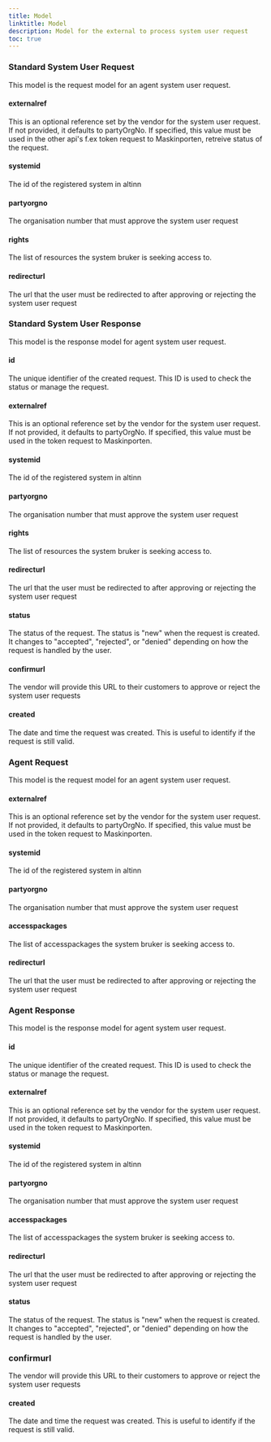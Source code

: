 ```yaml
---
title: Model
linktitle: Model
description: Model for the external to process system user request
toc: true
---
```


### Standard System User Request
This model is the request model for an agent system user request.

#### externalref
This is an optional reference set by the vendor for the system user request. If not provided, it defaults to partyOrgNo. If specified, this value must be used in the other api's f.ex token request to Maskinporten, retreive status of the request.

#### systemid
The id of the registered system in altinn

#### partyorgno
The organisation number that must approve the system user request

#### rights
The list of resources the system bruker is seeking access to.

#### redirecturl
The url that the user must be redirected to after approving or rejecting the system user request

### Standard System User Response
This model is the response model for agent system user request.

#### id
The unique identifier of the created request. This ID is used to check the status or manage the request.

#### externalref
This is an optional reference set by the vendor for the system user request. If not provided, it defaults to partyOrgNo. If specified, this value must be used in the token request to Maskinporten.

#### systemid
The id of the registered system in altinn

#### partyorgno
The organisation number that must approve the system user request

#### rights
The list of resources the system bruker is seeking access to.

#### redirecturl
The url that the user must be redirected to after approving or rejecting the system user request

#### status
The status of the request. The status is "new" when the request is created. It changes to "accepted", "rejected", or "denied" depending on how the request is handled by the user.

#### confirmurl
The vendor will provide this URL to their customers to approve or reject the system user requests

#### created
The date and time the request was created. This is useful to identify if the request is still valid.

### Agent Request
This model is the request model for an agent system user request.

#### externalref
This is an optional reference set by the vendor for the system user request. If not provided, it defaults to partyOrgNo. If specified, this value must be used in the token request to Maskinporten.

#### systemid
The id of the registered system in altinn

#### partyorgno
The organisation number that must approve the system user request

#### accesspackages
The list of accesspackages the system bruker is seeking access to.

#### redirecturl
The url that the user must be redirected to after approving or rejecting the system user request

### Agent Response
This model is the response model for agent system user request.

#### id
The unique identifier of the created request. This ID is used to check the status or manage the request.

#### externalref
This is an optional reference set by the vendor for the system user request. If not provided, it defaults to partyOrgNo. If specified, this value must be used in the token request to Maskinporten.

#### systemid
The id of the registered system in altinn

#### partyorgno
The organisation number that must approve the system user request

#### accesspackages
The list of accesspackages the system bruker is seeking access to.


#### redirecturl
The url that the user must be redirected to after approving or rejecting the system user request

#### status
The status of the request. The status is "new" when the request is created. It changes to "accepted", "rejected", or "denied" depending on how the request is handled by the user.

### confirmurl
The vendor will provide this URL to their customers to approve or reject the system user requests

#### created
The date and time the request was created. This is useful to identify if the request is still valid.